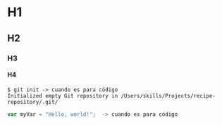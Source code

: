 # H1
## H2
### H3
#### H4

```
$ git init -> cuando es para código
Initialized empty Git repository in /Users/skills/Projects/recipe-repository/.git/
```
``` javascript   
var myVar = "Hello, world!";  -> cuando es para código
```
